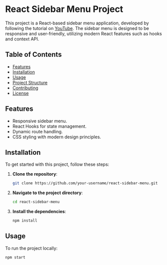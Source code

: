 # React Sidebar Menu Project

This project is a React-based sidebar menu application, developed by following the tutorial on [YouTube](https://www.youtube.com/watch?v=MINQoCSBmds&t=983s). The sidebar menu is designed to be responsive and user-friendly, utilizing modern React features such as hooks and context API.

## Table of Contents

- [Features](#features)
- [Installation](#installation)
- [Usage](#usage)
- [Project Structure](#project-structure)
- [Contributing](#contributing)
- [License](#license)

## Features

- Responsive sidebar menu.
- React Hooks for state management.
- Dynamic route handling.
- CSS styling with modern design principles.

## Installation

To get started with this project, follow these steps:

1. **Clone the repository**:

    ```bash
    git clone https://github.com/your-username/react-sidebar-menu.git
    ```

2. **Navigate to the project directory**:

    ```bash
    cd react-sidebar-menu
    ```

3. **Install the dependencies**:

    ```bash
    npm install
    ```

## Usage

To run the project locally:

```bash
npm start
